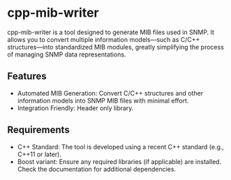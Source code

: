  # cpp-mib-writer

cpp-mib-writer is a tool designed to generate MIB files used in SNMP. It allows you to convert multiple information models—such as C/C++ structures—into standardized MIB modules, greatly simplifying the process of managing SNMP data representations.

## Features
- Automated MIB Generation: Convert C/C++ structures and other information models into SNMP MIB files with minimal effort.
- Integration Friendly: Header only library.

## Requirements

- C++ Standard: The tool is developed using a recent C++ standard (e.g., C++11 or later).
- Boost variant: Ensure any required libraries (if applicable) are installed. Check the documentation for additional dependencies.
